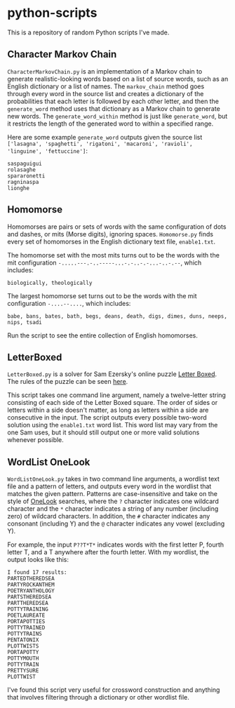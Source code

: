 # python-scripts

This is a repository of random Python scripts I've made.

## Character Markov Chain

`CharacterMarkovChain.py` is an implementation of a Markov chain to generate realistic-looking words based
on a list of source words, such as an English dictionary or a list of names. The `markov_chain` method goes through
every word in the source list and creates a dictionary of the probabilities that each letter is followed by each other
letter, and then the `generate_word` method uses that dictionary as a Markov chain to generate new words. The
`generate_word_within` method is just like `generate_word`, but it restricts the length of the generated word to
within a specified range.

Here are some example `generate_word` outputs given the source list `['lasagna', 'spaghetti', 'rigatoni', 'macaroni',
'ravioli', 'linguine', 'fettuccine']`:
```
saspaguigui
rolasaghe
spararonetti
ragninaspa
lionghe
```

## Homomorse

Homomorses are pairs or sets of words with the same configuration of dots and dashes, or mits (Morse digits), ignoring
spaces. `Homomorse.py` finds every set of homomorses in the English dictionary text file, `enable1.txt`.

The homomorse set with the most mits turns out to be the words with the mit configuration
`-.....---.-..-----...-.-..-.-...-..-.--`, which includes:

`biologically, theologically`

The largest homomorse set turns out to be the words with the mit configuration `-....--....`, which includes:

`babe, bans, bates, bath, begs, deans, death, digs, dimes, duns, neeps, nips, tsadi`

Run the script to see the entire collection of English homomorses.

## LetterBoxed

`LetterBoxed.py` is a solver for Sam Ezersky's online puzzle [Letter Boxed](https://www.nytimes.com/puzzles/letter-boxed).
The rules of the puzzle can be seen [here](https://i.imgur.com/41apwQx.png).

This script takes one command line argument,
namely a twelve-letter string consisting of each side of the Letter Boxed square. The order of sides or letters within a
side doesn't matter, as long as letters within a side are consecutive in the input. The script outputs every possible
two-word solution using the `enable1.txt` word list. This word list may vary from the one Sam uses, but it should still
output one or more valid solutions whenever possible.

## WordList OneLook

`WordListOneLook.py` takes in two command line arguments, a wordlist text file and a pattern of letters, and outputs every word in the wordlist
that matches the given pattern. Patterns are case-insensitive and take on the style of [OneLook](https://onelook.com)
searches, where the `?` character indicates one wildcard character and the `*` character indicates a string of any
number (including zero) of wildcard characters. In addition, the `#` character indicates any consonant (including Y)
and the `@` character indicates any vowel (excluding Y).

For example, the input `P??T*T*` indicates words with the first letter
P, fourth letter T, and a T anywhere after the fourth letter. With my wordlist, the output looks like this:
```
I found 17 results:
PARTEDTHEREDSEA
PARTYROCKANTHEM
POETRYANTHOLOGY
PARTSTHEREDSEA
PARTTHEREDSEA
POTTYTRAINING
POETLAUREATE
PORTAPOTTIES
POTTYTRAINED
POTTYTRAINS
PENTATONIX
PLOTTWISTS
PORTAPOTTY
POTTYMOUTH
POTTYTRAIN
PRETTYSURE
PLOTTWIST
```
I've found this script very useful for crossword construction and anything that involves filtering through a dictionary
or other wordlist file.

